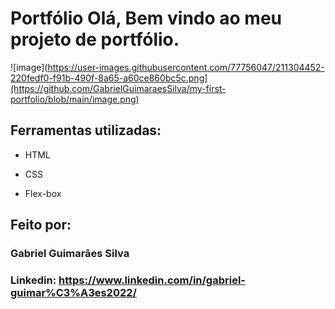 # Portfólio Olá, Bem vindo ao meu projeto de portfólio.

![image](https://user-images.githubusercontent.com/77756047/211304452-220fedf0-f91b-490f-8a65-a60ce860bc5c.png](https://github.com/GabrielGuimaraesSilva/my-first-portfolio/blob/main/image.png)

## Ferramentas utilizadas:

* HTML

* CSS

* Flex-box

## Feito por:

### Gabriel Guimarães Silva

### Linkedin: https://www.linkedin.com/in/gabriel-guimar%C3%A3es2022/
